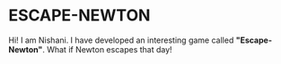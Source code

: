 # ESCAPE-NEWTON
Hi! I am Nishani. I have developed an interesting game called <b>"Escape-Newton"</b>. What if Newton escapes that day! 

